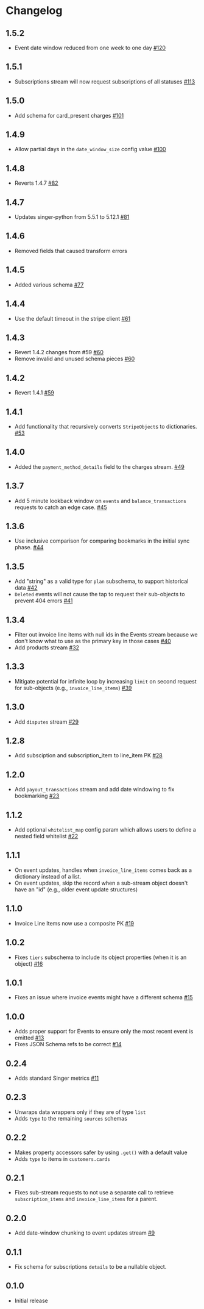 # Changelog

## 1.5.2
  * Event date window reduced from one week to one day [#120](https://github.com/singer-io/tap-stripe/pull/120)

## 1.5.1
  * Subscriptions stream will now request subscriptions of all statuses [#113](https://github.com/singer-io/tap-stripe/pull/113)

## 1.5.0
  * Add schema for card_present charges [#101](https://github.com/singer-io/tap-stripe/pull/101)

## 1.4.9
  * Allow partial days in the `date_window_size` config value [#100](https://github.com/singer-io/tap-stripe/pull/100)

## 1.4.8
  * Reverts 1.4.7 [#82](https://github.com/singer-io/tap-stripe/pull/82)

## 1.4.7
  * Updates singer-python from 5.5.1 to 5.12.1 [#81](https://github.com/singer-io/tap-stripe/pull/81)

## 1.4.6
  * Removed fields that caused transform errors

## 1.4.5
  * Added various schema [#77](https://github.com/singer-io/tap-stripe/pull/77)

## 1.4.4
  * Use the default timeout in the stripe client [#61](https://github.com/singer-io/tap-stripe/pull/61)

## 1.4.3
  * Revert 1.4.2 changes from #59 [#60](https://github.com/singer-io/tap-stripe/pull/60)
  * Remove invalid and unused schema pieces [#60](https://github.com/singer-io/tap-stripe/pull/60)

## 1.4.2
  * Revert 1.4.1 [#59](https://github.com/singer-io/tap-stripe/pull/59)

## 1.4.1
  * Add functionality that recursively converts `StripeObject`s to dictionaries. [#53](https://github.com/singer-io/tap-stripe/pull/53)

## 1.4.0
  * Added the `payment_method_details` field to the charges stream. [#49](https://github.com/singer-io/tap-stripe/pull/49)

## 1.3.7
  * Add 5 minute lookback window on `events` and `balance_transactions` requests to catch an edge case. [#45](https://github.com/singer-io/tap-stripe/pull/45)

## 1.3.6
  * Use inclusive comparison for comparing bookmarks in the initial sync phase. [#44](https://github.com/singer-io/tap-stripe/pull/44)

## 1.3.5
  * Add "string" as a valid type for `plan` subschema, to support historical data [#42](https://github.com/singer-io/tap-stripe/pull/42)
  * `Deleted` events will not cause the tap to request their sub-objects to prevent 404 errors [#41](https://github.com/singer-io/tap-stripe/pull/41)

## 1.3.4
  * Filter out invoice line items with null ids in the Events stream because we don't know what to use as the primary key in those cases [#40](https://github.com/singer-io/tap-stripe/pull/40)
  * Add products stream [#32](https://github.com/singer-io/tap-stripe/pull/32)

## 1.3.3
  * Mitigate potential for infinite loop by increasing `limit` on second request for sub-objects (e.g., `invoice_line_items`) [#39](https://github.com/singer-io/tap-stripe/pull/39)

## 1.3.0
  * Add `disputes` stream [#29](https://github.com/singer-io/tap-stripe/pull/29)

## 1.2.8
  * Add subsciption and subscription_item to line_item PK [#28](https://github.com/singer-io/tap-stripe/pull/28)

## 1.2.0
  * Add `payout_transactions` stream and add date windowing to fix bookmarking [#23](https://github.com/singer-io/tap-stripe/pull/23)

## 1.1.2
  * Add optional `whitelist_map` config param which allows users to define a nested field whitelist [#22](https://github.com/singer-io/tap-stripe/pull/22)

## 1.1.1
  * On event updates, handles when `invoice_line_items` comes back as a dictionary instead of a list.
  * On event updates, skip the record when a sub-stream object doesn't have an "id" (e.g., older event update structures)

## 1.1.0
  * Invoice Line Items now use a composite PK [#19](https://github.com/singer-io/tap-stripe/pull/19)

## 1.0.2
  * Fixes `tiers` subschema to include its object properties (when it is an object) [#16](https://github.com/singer-io/tap-stripe/pull/16)

## 1.0.1
  * Fixes an issue where invoice events might have a different schema [#15](https://github.com/singer-io/tap-stripe/pull/15)

## 1.0.0
  * Adds proper support for Events to ensure only the most recent event is emitted [#13](https://github.com/singer-io/tap-stripe/pull/13)
  * Fixes JSON Schema refs to be correct [#14](https://github.com/singer-io/tap-stripe/pull/14)

## 0.2.4
  * Adds standard Singer metrics [#11](https://github.com/singer-io/tap-stripe/pull/11)

## 0.2.3
  * Unwraps data wrappers only if they are of type `list`
  * Adds `type` to the remaining `sources` schemas

## 0.2.2
  * Makes property accessors safer by using `.get()` with a default value
  * Adds `type` to items in `customers.cards`

## 0.2.1
  * Fixes sub-stream requests to not use a separate call to retrieve `subscription_items` and `invoice_line_items` for a parent.

## 0.2.0
  * Add date-window chunking to event updates stream [#9](https://github.com/singer-io/tap-stripe/pull/9)

## 0.1.1
  * Fix schema for subscriptions `details` to be a nullable object.

## 0.1.0
  * Initial release
